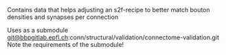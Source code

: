 Contains data that helps adjusting an s2f-recipe to better match bouton densities and synapses per connection

Uses as a submodule git@bbpgitlab.epfl.ch:conn/structural/validation/connectome-validation.git
Note the requirements of the submodule!

